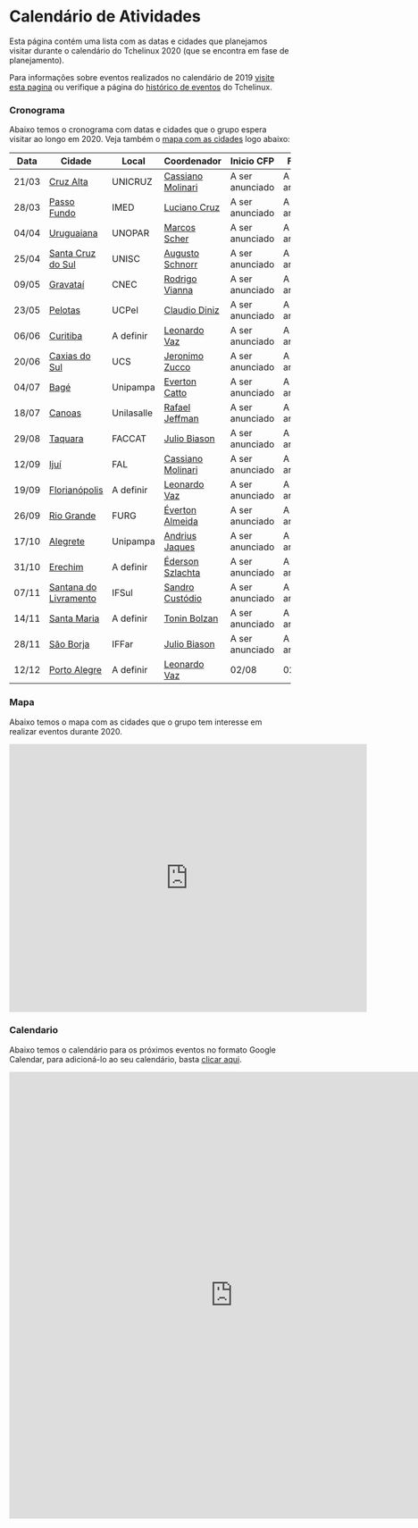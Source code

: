 Calendário de Atividades
========================

Esta página contém uma lista com as datas e cidades que planejamos visitar durante o calendário do Tchelinux 2020 (que se encontra em fase de planejamento). 

Para informações sobre eventos realizados no calendário de 2019 [visite esta pagina](2019.md) ou verifique a página do [histórico de eventos](historico_eventos.md) do Tchelinux.

### Cronograma

Abaixo temos o cronograma com datas e cidades que o grupo espera visitar ao longo em 2020. Veja também o [mapa com as cidades](#Mapa) logo abaixo:


| Data  | Cidade                                                       | Local      | Coordenador                                                      | Inicio CFP      | Fim CFP         | Programação     |
|-------|--------------------------------------------------------------|------------|------------------------------------------------------------------|-----------------|-----------------|-----------------|
| 21/03 | [Cruz Alta](https://tchelinux.org)                           | UNICRUZ    | [Cassiano Molinari](https://people.tchelinux.org/m00nlinari)     | A ser anunciado | A ser anunciado | A ser anunciado |
| 28/03 | [Passo Fundo](https://tchelinux.org)                         | IMED       | [Luciano Cruz](https://people.tchelinux.org/lccruz)              | A ser anunciado | A ser anunciado | A ser anunciado |
| 04/04 | [Uruguaiana](https://tchelinux.org)                          | UNOPAR     | [Marcos Scher](https://people.tchelinux.org/scherinf)            | A ser anunciado | A ser anunciado | A ser anunciado |
| 25/04 | [Santa Cruz do Sul](https://tchelinux.org)                   | UNISC      | [Augusto Schnorr](https://people.tchelinux.org/alcsaw)           | A ser anunciado | A ser anunciado | A ser anunciado |
| 09/05 | [Gravataí](https://tchelinux.org)                            | CNEC       | [Rodrigo Vianna](https://people.tchelinux.org/rodrigovianna)     | A ser anunciado | A ser anunciado | A ser anunciado |
| 23/05 | [Pelotas](https://tchelinux.org)                             | UCPel      | [Claudio Diniz](https://people.tchelinux.org/cmdiniz)            | A ser anunciado | A ser anunciado | A ser anunciado |
| 06/06 | [Curitiba](https://tchelinux.org)                            | A definir  | [Leonardo Vaz](https://people.tchelinux.org/leonardovaz)         | A ser anunciado | A ser anunciado | A ser anunciado |
| 20/06 | [Caxias do Sul](https://tchelinux.org)                       | UCS        | [Jeronimo Zucco](https://people.tchelinux.org/jczucco)           | A ser anunciado | A ser anunciado | A ser anunciado |
| 04/07 | [Bagé](https://tchelinux.org)                                | Unipampa   | [Everton Catto](https://people.tchelinux.org/evertonchbg)        | A ser anunciado | A ser anunciado | A ser anunciado |
| 18/07 | [Canoas](https://tchelinux.org)                              | Unilasalle | [Rafael Jeffman](https://people.tchelinux.org/rafasgj)           | A ser anunciado | A ser anunciado | A ser anunciado |
| 29/08 | [Taquara](https://tchelinux.org)                             | FACCAT     | [Julio Biason](https://people.tchelinux.org/jbiason)             | A ser anunciado | A ser anunciado | A ser anunciado |
| 12/09 | [Ijuí](https://tchelinux.org)                                | FAL        | [Cassiano Molinari](https://people.tchelinux.org/m00nlinari)     | A ser anunciado | A ser anunciado | A ser anunciado |
| 19/09 | [Florianópolis](https://tchelinux.org)                       | A definir  | [Leonardo Vaz](https://people.tchelinux.org/leonardovaz)         | A ser anunciado | A ser anunciado | A ser anunciado |
| 26/09 | [Rio Grande](https://tchelinux.org)                          | FURG       | [Éverton Almeida](https://people.tchelinux.org/evertonalmeida)   | A ser anunciado | A ser anunciado | A ser anunciado |
| 17/10 | [Alegrete](https://tchelinux.org)                            | Unipampa   | [Andrius Jaques](https://people.tchelinux.org/jaques)            | A ser anunciado | A ser anunciado | A ser anunciado |
| 31/10 | [Erechim](https://tchelinux.org)                             | A definir  | [Éderson Szlachta](https://people.tchelinux.org/edtsz)           | A ser anunciado | A ser anunciado | A ser anunciado |
| 07/11 | [Santana do Livramento](https://tchelinux.org)               | IFSul      | [Sandro Custódio](https://people.tchelinux.org/sandrocustodiobr) | A ser anunciado | A ser anunciado | A ser anunciado |
| 14/11 | [Santa Maria](https://tchelinux.org)                         | A definir  | [Tonin Bolzan](https://people.tchelinux.org/toninbolzan)         | A ser anunciado | A ser anunciado | A ser anunciado |
| 28/11 | [São Borja](https://tchelinux.org)                           | IFFar      | [Julio Biason](https://people.tchelinux.org/jbiason)             | A ser anunciado | A ser anunciado | A ser anunciado |
| 12/12 | [Porto Alegre](https://tchelinux.org)                        | A definir  | [Leonardo Vaz](https://people.tchelinux.org/leonardovaz)         | 02/08           | 02/10           | 12/10           |

### Mapa

Abaixo temos o mapa com as cidades que o grupo tem interesse em realizar eventos durante 2020.


<div class="map-responsive">
   <iframe src="https://www.google.com/maps/d/embed?mid=11Jxw_Fyqk3e0IgoVhaAvLgcxNhmI9jTn" width="640" height="480" frameborder="0" style="border:0" allowfullscreen></iframe>
</div>


### Calendario

Abaixo temos o calendário para os próximos eventos no formato Google Calendar, para adicioná-lo ao seu calendário, basta [clicar aqui](https://calendar.google.com/calendar?cid=b2xxZG5uZTVmYWhrMTF0amMyZzNkaXBydTRAZ3JvdXAuY2FsZW5kYXIuZ29vZ2xlLmNvbQ).


<div class="calendar-responsive">
   <iframe src="https://calendar.google.com/calendar/embed?title=Calend%C3%A1rio%20de%20eventos%20do%20Tchelinux&amp;mode=WEEK&amp;height=800&amp;wkst=1&amp;hl=pt_BR&amp;bgcolor=%23FFFFFF&amp;src=olqdnne5fahk11tjc2g3dipru4%40group.calendar.google.com&amp;color=%23125A12&amp;ctz=America%2FSao_Paulo" style="border-width:0" width="800" height="800" frameborder="0" scrolling="no"></iframe>
</div>
